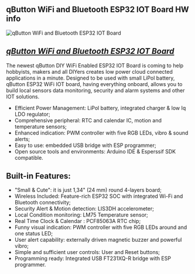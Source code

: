 qButton WiFi and Bluetooth ESP32 IOT Board HW info
------------------------------

![qButton WiFi and Bluetooth ESP32 IOT Board](https://cdn.shopify.com/s/files/1/0269/3100/3464/products/iotbotscom-qbutton-iot-arduino-wifi-esp32_1024x1024@2x.jpg)

[*qButton WiFi and Bluetooth ESP32 IOT Board*](https://www.iot-bots.com/collections/qesp-iot/products/qbutton-wifi-and-bluetooth-esp32-iot-board)
------------------------------

The newest qButton DIY WiFi Enabled ESP32 IOT Board is coming to help hobbyists, makers and all DIYers creates low power cloud connected applications in a minute. Designed to be used with small LiPol battery, qButton ESP32 WiFi IOT board, having everything onboard, allows you to build local sensors data monitoring, security and alarm systems and other IOT solutions. 

- Efficient Power Management: LiPol battery, integrated charger & low Iq LDO regulator;
- Сomprehensive peripheral: RTC and calendar IC, motion and temperature sensors;
- Enhanced indication: PWM controller with five RGB LEDs, vibro & sound alerts;
- Easy to use: embedded USB bridge with ESP programmer;
- Open source tools and environments: Arduino IDE & Esperssif SDK compatible.

Built-in Features:
------------------------------

 - "Small & Сute": it is just 1,34" (24 mm) round 4-layers board;
 - Wireless Included: Feature-rich ESP32 SOC with integrated Wi-Fi and Bluetooth connectivity;
 - Security Alert & Motion detection: LIS3DH accelerometer;
 - Local Condition monitoring: LM75 Temperature sensor;
 - Real Time Clock & Calendar : PCF85063A RTC chip;
 - Funny visual indication: PWM controller with five RGB LEDs around and one status LED;
 - User alert capability: externally driven magnetic buzzer and powerful vibro;
 - Simple and sufficient user controls: User and Reset buttons;
 - Programming ready: Integrated USB FT231XQ-R bridge with ESP programmer.
